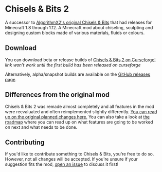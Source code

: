 # Chisels & Bits 2
A successor to [AlgorithmX2's original Chisels & Bits](https://github.com/AlgorithmX2/Chisels-and-Bits) that had releases for Minecraft 1.8 through 1.12. A Minecraft mod about chiseling, sculpting and designing custom blocks made of various materials, fluids or colours.

Download
--------------
You can download beta or release builds of [~~Chisels & Bits 2 on Curseforge!~~](https://www.curseforge.com/minecraft/mc-mods/chisels-bits-2)
_link won't work until the first build has been released on curseforge_

Alternatively, alpha/snapshot builds are available on the [GitHub releases page](https://github.com/Aeltumn/Chisels-and-Bits-2/releases).

Differences from the original mod
--------------
Chisels & Bits 2 was remade almost completely and all features in the mod were reevaluated and often reimplemented slightly differently. [You can read up on the original planned changes here.](DIFFERENCES.md)
You can also take a look at [the roadmap](ROADMAP.md) where you can read up on what features are going to be worked on next and what needs to be done.

Contributing
--------------
If you'd like to contribute something to Chisels & Bits, you're free to do so. However, not all changes will be accepted. If you're unsure if your suggestion fits the mod, [open an issue](https://github.com/Aeltumn/Chisels-and-Bits-2/issues) to discuss it first!
